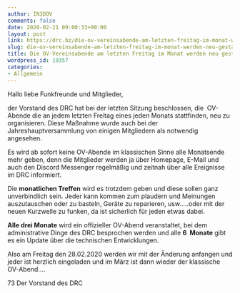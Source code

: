 ```yaml
---
author: IN3DOV
comments: false
date: 2020-02-21 09:00:33+00:00
layout: post
link: https://drc.bz/die-ov-vereinsabende-am-letzten-freitag-im-monat-werden-neu-gestaltet/
slug: die-ov-vereinsabende-am-letzten-freitag-im-monat-werden-neu-gestaltet
title: Die OV-Vereinsabende am letzten Freitag im Monat werden neu gestaltet.
wordpress_id: 19357
categories:
- Allgemein
---
```





Hallo liebe Funkfreunde und Mitglieder,  
  
der Vorstand des DRC hat bei der letzten Sitzung beschlossen, die  OV-Abende die an jedem letzten Freitag eines jeden Monats stattfinden, neu zu organisieren. Diese Maßnahme wurde auch bei der Jahreshauptversammlung von einigen Mitgliedern als notwendig angesehen.




Es wird ab sofort keine OV-Abende im klassischen Sinne alle Monatsende mehr geben, denn die Mitglieder werden ja über Homepage, E-Mail und auch den Discord Messenger regelmäßig und zeitnah über alle Ereignisse im DRC informiert.  
  
Die **monatlichen Treffen** wird es trotzdem geben und diese sollen ganz unverbindlich sein. Jeder kann kommen zum plaudern und Meinungen auszutauschen oder zu basteln, Geräte zu reparieren, usw.....oder mit der neuen Kurzwelle zu funken, da ist sicherlich für jeden etwas dabei.  
  
**Alle drei Monate** wird ein offizieller OV-Abend veranstaltet, bei dem administrative Dinge des DRC besprochen werden und alle **6  Monate** gibt es ein Update über die technischen Entwicklungen.  
  
Also am Freitag den 28.02.2020 werden wir mit der Änderung anfangen und jeder ist herzlich eingeladen und im März ist dann wieder der klassische OV-Abend....  
  
73 Der Vorstand des DRC



